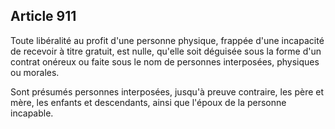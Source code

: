 Article 911
----
Toute libéralité au profit d'une personne physique, frappée d'une incapacité de
recevoir à titre gratuit, est nulle, qu'elle soit déguisée sous la forme d'un
contrat onéreux ou faite sous le nom de personnes interposées, physiques ou
morales.

Sont présumés personnes interposées, jusqu'à preuve contraire, les père et mère,
les enfants et descendants, ainsi que l'époux de la personne incapable.

